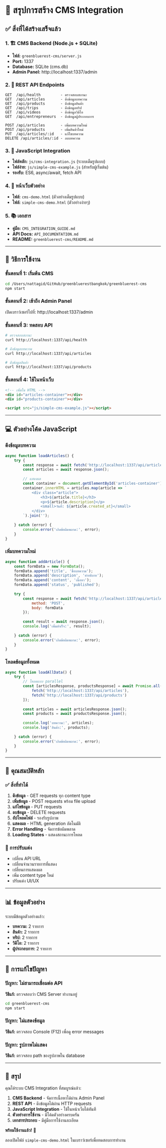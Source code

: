 # 🎉 สรุปการสร้าง CMS Integration

## ✅ สิ่งที่ได้สร้างเสร็จแล้ว

### 1. 🏗️ CMS Backend (Node.js + SQLite)
- **ไฟล์:** `greenbluerest-cms/server.js`
- **Port:** 1337
- **Database:** SQLite (cms.db)
- **Admin Panel:** http://localhost:1337/admin

### 2. 📡 REST API Endpoints
```
GET  /api/health         - ตรวจสอบสถานะ
GET  /api/articles       - ดึงข้อมูลบทความ
GET  /api/products       - ดึงข้อมูลสินค้า
GET  /api/trips          - ดึงข้อมูลทริป
GET  /api/videos         - ดึงข้อมูลวิดีโอ
GET  /api/entrepreneurs  - ดึงข้อมูลผู้ประกอบการ

POST /api/articles       - เพิ่มบทความใหม่
POST /api/products       - เพิ่มสินค้าใหม่
PUT  /api/articles/:id   - แก้ไขบทความ
DELETE /api/articles/:id - ลบบทความ
```

### 3. 🎨 JavaScript Integration
- **ไฟล์หลัก:** `js/cms-integration.js` (ระบบเต็มรูปแบบ)
- **ไฟล์ง่าย:** `js/simple-cms-example.js` (สำหรับผู้เริ่มต้น)
- **รองรับ:** ES6, async/await, fetch API

### 4. 📄 หน้าเว็บตัวอย่าง
- **ไฟล์:** `cms-demo.html` (ตัวอย่างเต็มรูปแบบ)
- **ไฟล์:** `simple-cms-demo.html` (ตัวอย่างง่ายๆ)

### 5. 📚 เอกสาร
- **คู่มือ:** `CMS_INTEGRATION_GUIDE.md`
- **API Docs:** `API_DOCUMENTATION.md`
- **README:** `greenbluerest-cms/README.md`

---

## 🚀 วิธีการใช้งาน

### ขั้นตอนที่ 1: เริ่มต้น CMS
```bash
cd /Users/nattagid/GitHub/greenbluerestbangkok/greenbluerest-cms
npm start
```

### ขั้นตอนที่ 2: เข้าถึง Admin Panel
เปิดเบราว์เซอร์ไปที่: http://localhost:1337/admin

### ขั้นตอนที่ 3: ทดสอบ API
```bash
# ตรวจสอบสถานะ
curl http://localhost:1337/api/health

# ดึงข้อมูลบทความ
curl http://localhost:1337/api/articles

# ดึงข้อมูลสินค้า
curl http://localhost:1337/api/products
```

### ขั้นตอนที่ 4: ใช้ในหน้าเว็บ
```html
<!-- เพิ่มใน HTML -->
<div id="articles-container"></div>
<div id="products-container"></div>

<script src="js/simple-cms-example.js"></script>
```

---

## 💻 ตัวอย่างโค้ด JavaScript

### ดึงข้อมูลบทความ
```javascript
async function loadArticles() {
    try {
        const response = await fetch('http://localhost:1337/api/articles');
        const articles = await response.json();
        
        // แสดงผล
        const container = document.getElementById('articles-container');
        container.innerHTML = articles.map(article => `
            <div class="article">
                <h3>${article.title}</h3>
                <p>${article.description}</p>
                <small>วันที่: ${article.created_at}</small>
            </div>
        `).join('');
        
    } catch (error) {
        console.error('เกิดข้อผิดพลาด:', error);
    }
}
```

### เพิ่มบทความใหม่
```javascript
async function addArticle() {
    const formData = new FormData();
    formData.append('title', 'ชื่อบทความ');
    formData.append('description', 'คำอธิบาย');
    formData.append('content', 'เนื้อหา');
    formData.append('status', 'published');
    
    try {
        const response = await fetch('http://localhost:1337/api/articles', {
            method: 'POST',
            body: formData
        });
        
        const result = await response.json();
        console.log('เพิ่มสำเร็จ:', result);
        
    } catch (error) {
        console.error('เกิดข้อผิดพลาด:', error);
    }
}
```

### โหลดข้อมูลทั้งหมด
```javascript
async function loadAllData() {
    try {
        // โหลดแบบ parallel
        const [articlesResponse, productsResponse] = await Promise.all([
            fetch('http://localhost:1337/api/articles'),
            fetch('http://localhost:1337/api/products')
        ]);
        
        const articles = await articlesResponse.json();
        const products = await productsResponse.json();
        
        console.log('บทความ:', articles);
        console.log('สินค้า:', products);
        
    } catch (error) {
        console.error('เกิดข้อผิดพลาด:', error);
    }
}
```

---

## 🎯 คุณสมบัติหลัก

### ✅ สิ่งที่ทำได้
1. **ดึงข้อมูล** - GET requests ทุก content type
2. **เพิ่มข้อมูล** - POST requests พร้อม file upload
3. **แก้ไขข้อมูล** - PUT requests
4. **ลบข้อมูล** - DELETE requests
5. **อัปโหลดไฟล์** - รองรับรูปภาพ
6. **แสดงผล** - HTML generation อัตโนมัติ
7. **Error Handling** - จัดการข้อผิดพลาด
8. **Loading States** - แสดงสถานะการโหลด

### 🔧 การปรับแต่ง
- เปลี่ยน API URL
- เปลี่ยนจำนวนรายการที่แสดง
- เปลี่ยนการแสดงผล
- เพิ่ม content type ใหม่
- ปรับแต่ง UI/UX

---

## 📊 ข้อมูลตัวอย่าง

ระบบมีข้อมูลตัวอย่างแล้ว:
- **บทความ:** 2 รายการ
- **สินค้า:** 2 รายการ  
- **ทริป:** 2 รายการ
- **วิดีโอ:** 2 รายการ
- **ผู้ประกอบการ:** 2 รายการ

---

## 🐛 การแก้ไขปัญหา

### ปัญหา: ไม่สามารถเชื่อมต่อ API
**วิธีแก้:** ตรวจสอบว่า CMS Server ทำงานอยู่
```bash
cd greenbluerest-cms
npm start
```

### ปัญหา: ไม่แสดงข้อมูล
**วิธีแก้:** ตรวจสอบ Console (F12) เพื่อดู error messages

### ปัญหา: รูปภาพไม่แสดง
**วิธีแก้:** ตรวจสอบ path ของรูปภาพใน database

---

## 🎉 สรุป

คุณได้ระบบ CMS Integration ที่สมบูรณ์แล้ว:

1. **CMS Backend** - จัดการเนื้อหาได้ผ่าน Admin Panel
2. **REST API** - ดึงข้อมูลได้ผ่าน HTTP requests
3. **JavaScript Integration** - ใช้ในหน้าเว็บได้ทันที
4. **ตัวอย่างการใช้งาน** - มีโค้ดตัวอย่างครบครัน
5. **เอกสารประกอบ** - มีคู่มือการใช้งานละเอียด

**พร้อมใช้งานแล้ว!** 🚀

ลองเปิดไฟล์ `simple-cms-demo.html` ในเบราว์เซอร์เพื่อทดสอบการทำงาน
